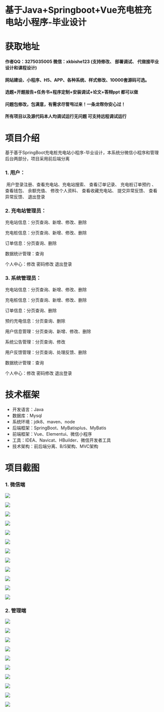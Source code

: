 # 基于Java+Springboot+Vue充电桩充电站小程序-毕业设计

# 获取地址

#### 作者QQ：3275035005 微信：xkbishe123 (支持修改、 部署调试、 代做接毕业设计和课程设计)

#### 网站建设、小程序、H5、APP、各种系统、样式修改、10000套源码可选。

#### 选题+开题报告+任务书+程序定制+安装调试+论文+答辩ppt 都可以做

#### 问题包修改，包满意，有需求尽管甩过来！一条龙帮你安心过！

#### 所有项目以及源代码本人均调试运行无问题 可支持远程调试运行

# 项目介绍
基于基于SpringBoot充电桩充电站小程序-毕业设计，本系统分微信小程序和管理后台两部分，项目采用前后端分离

### 1. 用户：

​		用户登录注册、查看充电站、充电站搜索、 查看订单记录、 充电桩订单预约 、查看钱包、 余额充值、 修改个人资料、 查看收藏充电站、 提交异常反馈、 查看异常反馈、 退出登录

###  2. 充电站管理员：

充电站信息：分页查询、新增、修改、删除 

充电桩信息：分页查询、新增、修改、删除 

订单信息：分页查询、删除 

数据统计管理：查询 

个人中心：修改 密码修改 退出登录

### 3. 系统管理员：

充电站信息：分页查询、新增、修改、删除 

充电桩信息：分页查询、新增、修改、删除 

订单信息：分页查询、删除 

预约充电信息：分页查询、删除 

用户信息管理：分页查询、新增、修改、删除 

系统公告管理：分页查询、修改 

用户反馈管理：分页查询、处理反馈、删除 

数据统计管理：查询 

个人中心：修改 密码修改 退出登录

# 技术框架
- 开发语言：Java 
- 数据库：Mysql 
- 系统环境：jdk8、maven、node
- 后端框架：SpringBoot、MyBatisplus、MyBatis
- 前端框架：Vue、Elementui、微信小程序
- 工具：IDEA、Navicat、HBuilder、微信开发者工具
- 技术架构：前后端分离、B/S架构、MVC架构
# 项目截图

### 1. 微信端

![](image/A1.png)

![](image/A2.png)

![](image/A3.png)

![](image/A4.png)

![](image/A5.png)

![](image/A6.png)

![](image/A7.png)

![](image/A8.png)

![](image/A9.png)

![](image/A10.png)

![](image/A11.png)

![](image/A12.png)

### 2. 管理端

![](image/B1.png)

![](image/B2.png)

![](image/B3.png)

![](image/B4.png)

![](image/B5.png)

![](image/B6.png)

![](image/B7.png)

![](image/B8.png)

![](image/B9.png)

![](image/B10.png)
